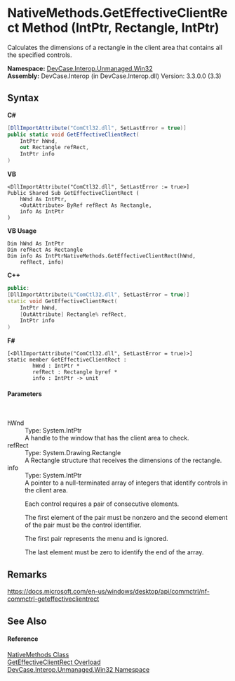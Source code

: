 # NativeMethods.GetEffectiveClientRect Method (IntPtr, Rectangle, IntPtr)
 

Calculates the dimensions of a rectangle in the client area that contains all the specified controls.

**Namespace:**&nbsp;<a href="N_DevCase_Interop_Unmanaged_Win32">DevCase.Interop.Unmanaged.Win32</a><br />**Assembly:**&nbsp;DevCase.Interop (in DevCase.Interop.dll) Version: 3.3.0.0 (3.3)

## Syntax

**C#**<br />
``` C#
[DllImportAttribute("ComCtl32.dll", SetLastError = true)]
public static void GetEffectiveClientRect(
	IntPtr hWnd,
	out Rectangle refRect,
	IntPtr info
)
```

**VB**<br />
``` VB
<DllImportAttribute("ComCtl32.dll", SetLastError := true>]
Public Shared Sub GetEffectiveClientRect ( 
	hWnd As IntPtr,
	<OutAttribute> ByRef refRect As Rectangle,
	info As IntPtr
)
```

**VB Usage**<br />
``` VB Usage
Dim hWnd As IntPtr
Dim refRect As Rectangle
Dim info As IntPtrNativeMethods.GetEffectiveClientRect(hWnd, 
	refRect, info)
```

**C++**<br />
``` C++
public:
[DllImportAttribute(L"ComCtl32.dll", SetLastError = true)]
static void GetEffectiveClientRect(
	IntPtr hWnd, 
	[OutAttribute] Rectangle% refRect, 
	IntPtr info
)
```

**F#**<br />
``` F#
[<DllImportAttribute("ComCtl32.dll", SetLastError = true)>]
static member GetEffectiveClientRect : 
        hWnd : IntPtr * 
        refRect : Rectangle byref * 
        info : IntPtr -> unit 

```


#### Parameters
&nbsp;<dl><dt>hWnd</dt><dd>Type: System.IntPtr<br />A handle to the window that has the client area to check.</dd><dt>refRect</dt><dd>Type: System.Drawing.Rectangle<br />A Rectangle structure that receives the dimensions of the rectangle.</dd><dt>info</dt><dd>Type: System.IntPtr<br />A pointer to a null-terminated array of integers that identify controls in the client area. 

 Each control requires a pair of consecutive elements. 

 The first element of the pair must be nonzero and the second element of the pair must be the control identifier. 

 The first pair represents the menu and is ignored. 

 The last element must be zero to identify the end of the array.</dd></dl>

## Remarks
<a href="https://docs.microsoft.com/en-us/windows/desktop/api/commctrl/nf-commctrl-geteffectiveclientrect" target="_blank">https://docs.microsoft.com/en-us/windows/desktop/api/commctrl/nf-commctrl-geteffectiveclientrect</a>

## See Also


#### Reference
<a href="T_DevCase_Interop_Unmanaged_Win32_NativeMethods">NativeMethods Class</a><br /><a href="Overload_DevCase_Interop_Unmanaged_Win32_NativeMethods_GetEffectiveClientRect">GetEffectiveClientRect Overload</a><br /><a href="N_DevCase_Interop_Unmanaged_Win32">DevCase.Interop.Unmanaged.Win32 Namespace</a><br />